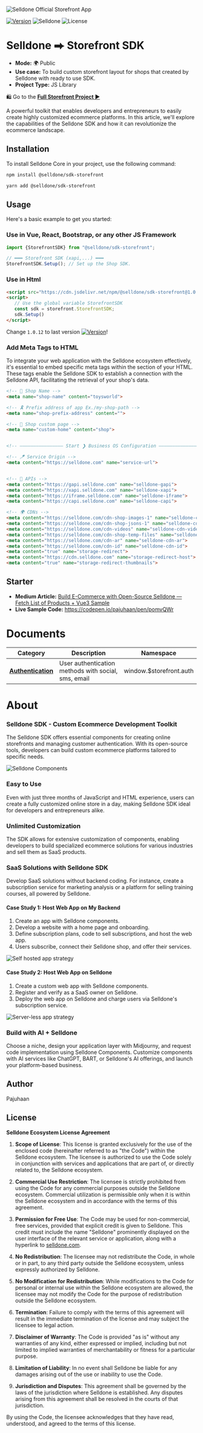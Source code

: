 ![Selldone Official Storefront App](_docs/images/banner-storefront-sdk.jpg)

<a href="https://www.npmjs.com/package/@selldone/sdk-storefront"><img src="https://img.shields.io/npm/v/@selldone/sdk-storefront.svg?sanitize=true" alt="Version"></a>
![Selldone](https://img.shields.io/badge/type-Selldone-f39f37?style=flat&label=Storefront&labelColor=%23567&color=%23000)
![License](https://img.shields.io/github/license/selldone/storefront-sdk.svg)

# Selldone ⮕ Storefront SDK

* **Mode:** 🌍 Public
* **Use case:** To build custom storefront layout for shops that created by Selldone with ready to use SDK.
* **Project Type:** JS Library

🛍️ Go to the [**Full Storefront Project ▶**](https://github.com/selldone/storefront)

A powerful toolkit that enables developers and entrepreneurs to easily create highly customized ecommerce platforms. In
this article, we'll explore the capabilities of the Selldone SDK and how it can revolutionize the ecommerce landscape.

## Installation

To install Selldone Core in your project, use the following command:

```bash
npm install @selldone/sdk-storefront
```

```bash
yarn add @selldone/sdk-storefront
```

## Usage

Here's a basic example to get you started:

### Use in Vue, React, Bootstrap, or any other JS Framework
```javascript
import {StorefrontSDK} from "@selldone/sdk-storefront";

// ━━━ Storefront SDK (xapi,...) ━━━
StorefrontSDK.Setup(); // Set up the Shop SDK.
```

### Use in Html
```html  
<script src="https://cdn.jsdelivr.net/npm/@selldone/sdk-storefront@1.0.12/dist/bundle.min.js"></script>
<script>
   // Use the global variable StorefrontSDK
   const sdk = storefront.StorefrontSDK;
   sdk.Setup()
</script>
```

Change `1.0.12` to last version  <a href="https://www.npmjs.com/package/@selldone/sdk-storefront"><img src="https://img.shields.io/npm/v/@selldone/sdk-storefront.svg?sanitize=true" alt="Version"></a>!

### Add Meta Tags to HTML

To integrate your web application with the Selldone ecosystem effectively, it's essential to embed specific meta tags
within the <head> section of your HTML. These tags enable the Selldone SDK to establish a connection with the Selldone
API, facilitating the retrieval of your shop's data.

```html
<!-- 🏬 Shop Name -->
<meta name="shop-name" content="toysworld">

<!-- 🎗 Prefix address of app Ex./my-shop-path -->
<meta name="shop-prefix-address" content="">

<!-- 📰 Shop custom page -->
<meta name="custom-home" content="shop">


<!-- ―――――――――――――――― Start ❯ Business OS Configuration ―――――――――――――――― -->

<!-- 🪁 Service Origin -->
<meta content="https://selldone.com" name="service-url">


<!-- 🎯 APIs -->
<meta content="https://gapi.selldone.com" name="selldone-gapi">
<meta content="https://xapi.selldone.com" name="selldone-xapi">
<meta content="https://iframe.selldone.com" name="selldone-iframe">
<meta content="https://capi.selldone.com" name="selldone-capi">

<!-- 🌍 CDNs -->
<meta content="https://selldone.com/cdn-shop-images-1" name="selldone-cdn-images">
<meta content="https://selldone.com/cdn-shop-jsons-1" name="selldone-cdn-jsons">
<meta content="https://selldone.com/cdn-videos" name="selldone-cdn-videos">
<meta content="https://selldone.com/cdn-shop-temp-files" name="selldone-cdn-temp-files">
<meta content="https://selldone.com/cdn-ar" name="selldone-cdn-ar">
<meta content="https://selldone.com/cdn-id" name="selldone-cdn-id">
<meta content="true" name="storage-redirect">
<meta content="https://cdn.selldone.com" name="storage-redirect-host">
<meta content="true" name="storage-redirect-thumbnails">

```

## Starter

* **Medium Article:** [Build E-Commerce with Open-Source Selldone — Fetch List of Products + Vue3 Sample](https://pajuhaan.medium.com/build-e-commerce-with-open-source-selldone-fetch-list-of-products-vue3-sample-9e61108b0ca6)
* **Live Sample Code:** https://codepen.io/pajuhaan/pen/pomvQWr


# Documents

| Category                   | Description                                         | Namespace               |
|----------------------------|-----------------------------------------------------|-------------------------|
| **[Authentication](auth)** | User authentication methods with social, sms, email | window.$storefront.auth |


# About
### Selldone SDK - Custom Ecommerce Development Toolkit

The Selldone SDK offers essential components for creating online storefronts and managing customer authentication. With its open-source tools, developers can build custom ecommerce platforms tailored to specific needs.

![Selldone Components](./_docs/images/selldone-screenshot.jpg)
### Easy to Use

Even with just three months of JavaScript and HTML experience, users can create a fully customized online store in a day, making Selldone SDK ideal for developers and entrepreneurs alike.

### Unlimited Customization

The SDK allows for extensive customization of components, enabling developers to build specialized ecommerce solutions for various industries and sell them as SaaS products.

### SaaS Solutions with Selldone SDK

Develop SaaS solutions without backend coding. For instance, create a subscription service for marketing analysis or a platform for selling training courses, all powered by Selldone.

#### Case Study 1: Host Web App on My Backend

1. Create an app with Selldone components.
2. Develop a website with a home page and onboarding.
3. Define subscription plans, code to sell subscriptions, and host the web app.
4. Users subscribe, connect their Selldone shop, and offer their services.

![Self hosted app strategy](_docs/images/selldone-saas-hosting-strategies-1.jpg)

#### Case Study 2: Host Web App on Selldone

1. Create a custom web app with Selldone components.
2. Register and verify as a SaaS owner on Selldone.
3. Deploy the web app on Selldone and charge users via Selldone's subscription service.

![Server-less app strategy](_docs/images/selldone-saas-hosting-strategies-2.jpg)

### Build with AI + Selldone

Choose a niche, design your application layer with Midjourny, and request code implementation using Selldone Components. Customize components with AI services like ChatGPT, BART, or Selldone's AI offerings, and launch your platform-based business.

## Author

Pajuhaan

## License


**Selldone Ecosystem License Agreement**

1. **Scope of License**: This license is granted exclusively for the use of the enclosed code (hereinafter referred to
   as "the Code") within the Selldone ecosystem. The licensee is authorized to use the Code solely in conjunction with
   services and applications that are part of, or directly related to, the Selldone ecosystem.

2. **Commercial Use Restriction**: The licensee is strictly prohibited from using the Code for any commercial purposes
   outside the Selldone ecosystem. Commercial utilization is permissible only when it is within the Selldone ecosystem
   and in accordance with the terms of this agreement.

3. **Permission for Free Use**: The Code may be used for non-commercial, free services, provided that explicit credit is
   given to Selldone. This credit must include the name "Selldone" prominently displayed on the user interface of the
   relevant service or application, along with a hyperlink to [selldone.com](https://selldone.com).

4. **No Redistribution**: The licensee may not redistribute the Code, in whole or in part, to any third party outside
   the Selldone ecosystem, unless expressly authorized by Selldone.

5. **No Modification for Redistribution**: While modifications to the Code for personal or internal use within the
   Selldone ecosystem are allowed, the licensee may not modify the Code for the purpose of redistribution outside the
   Selldone ecosystem.

6. **Termination**: Failure to comply with the terms of this agreement will result in the immediate termination of the
   license and may subject the licensee to legal action.

7. **Disclaimer of Warranty**: The Code is provided "as is" without any warranties of any kind, either expressed or
   implied, including but not limited to implied warranties of merchantability or fitness for a particular purpose.

8. **Limitation of Liability**: In no event shall Selldone be liable for any damages arising out of the use or inability
   to use the Code.

9. **Jurisdiction and Disputes**: This agreement shall be governed by the laws of the jurisdiction where Selldone is
   established. Any disputes arising from this agreement shall be resolved in the courts of that jurisdiction.

By using the Code, the licensee acknowledges that they have read, understood, and agreed to the terms of this license.

